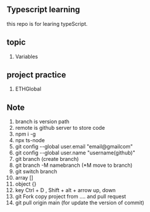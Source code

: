 ## Typescript learning
this repo is for learing typeScript.

## topic
1. Variables

## project practice
1. ETHGlobal

## Note
1. branch is version path
2. remote is github server to store code
3. npm i -g <module>
4. npx ts-node <filename>
5. git config --global user.email "email@gmailcom"
6. git config --global user.name "username(github)"
7. git branch (create branch)
8. git branch -M namebranch (*M move to branch)
9. git switch branch 
10. array []
11. object {}
12. key Ctrl + D , Shift + alt + arrow up, down
13. git Fork copy project from .... and pull request
14. git pull origin main (for update the version of commit)